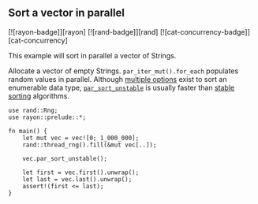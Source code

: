 ## Sort a vector in parallel

[![rayon-badge]][rayon] [![rand-badge]][rand] [![cat-concurrency-badge]][cat-concurrency]

This example will sort in parallel a vector of Strings.

Allocate a vector of empty Strings. `par_iter_mut().for_each` populates random
values in parallel.  Although [multiple options]
exist to sort an enumerable data type, [`par_sort_unstable`]
is usually faster than [stable sorting] algorithms.

```rust,edition2018
use rand::Rng;
use rayon::prelude::*;

fn main() {
    let mut vec = vec![0; 1_000_000];
    rand::thread_rng().fill(&mut vec[..]);

    vec.par_sort_unstable();

    let first = vec.first().unwrap();
    let last = vec.last().unwrap();
    assert!(first <= last);
}
```

[`par_sort_unstable`]: https://docs.rs/rayon/*/rayon/slice/trait.ParallelSliceMut.html#method.par_sort_unstable
[multiple options]: https://docs.rs/rayon/*/rayon/slice/trait.ParallelSliceMut.html
[stable sorting]: https://docs.rs/rayon/*/rayon/slice/trait.ParallelSliceMut.html#method.par_sort
